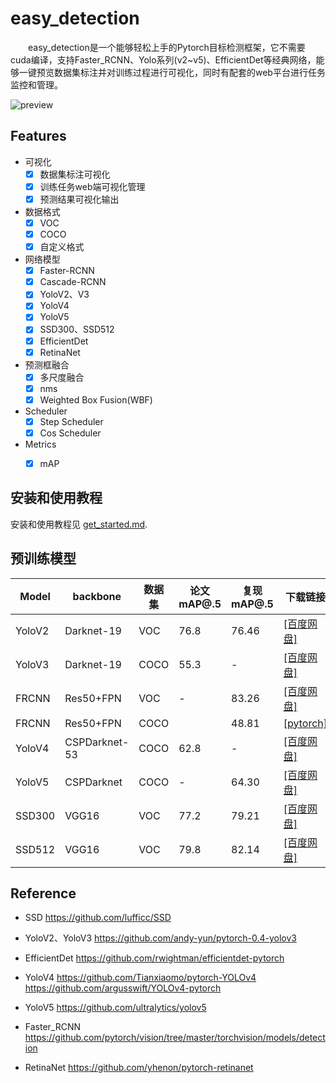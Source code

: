 # easy_detection

　　easy_detection是一个能够轻松上手的Pytorch目标检测框架，它不需要cuda编译，支持Faster_RCNN、Yolo系列(v2~v5)、EfficientDet等经典网络，能够一键预览数据集标注并对训练过程进行可视化，同时有配套的web平台进行任务监控和管理。

![preview](http://www.xyu.ink/wp-content/uploads/2020/10/COCO2.png)

## Features

- 可视化
  - [x] 数据集标注可视化
  - [x] 训练任务web端可视化管理
  - [x] 预测结果可视化输出

- 数据格式
  - [x] VOC
  - [x] COCO
  - [x] 自定义格式

- 网络模型
  - [x] Faster-RCNN
  - [x] Cascade-RCNN
  - [x] YoloV2、V3  
  - [x] YoloV4  
  - [x] YoloV5  
  - [x] SSD300、SSD512
  - [x] EfficientDet
  - [x] RetinaNet
  
- 预测框融合
  - [x] 多尺度融合
  - [x] nms
  - [x] Weighted Box Fusion(WBF)

- Scheduler
  - [x] Step Scheduler
  - [x] Cos Scheduler

- Metrics
  - [x] mAP


## 安装和使用教程

安装和使用教程见 [get_started.md](https://github.com/misads/detection_template/blob/master/_assets/_docs/get_started.md).



## 预训练模型

| Model | backbone | 数据集 | 论文mAP@.5 | 复现mAP@.5 | 下载链接 | 密码 | sha256 | 
| ----- | ------ | -------- | ---------- | -------- | ----- | ----- | ----- |
| YoloV2 | Darknet-19 | VOC |76.8|76.46|   [[百度网盘]](https://pan.baidu.com/s/1UyWGG1kn5h1l_FHP3idurw)| mwik | 5d29a34b |
| YoloV3 | Darknet-19 | COCO |55.3|-| [[百度网盘]](https://pan.baidu.com/s/1SxmjpgCbwAEyRtwLNhG3xQ) | cf4j | 943b926a|
| FRCNN | Res50+FPN | VOC | - |83.26 |  [[百度网盘]](https://pan.baidu.com/s/17NDNGeVRYxCG0vWqgaFDxQ) | isqt | 3d5c3b15 |
| FRCNN | Res50+FPN |  COCO |  |48.81|  [[pytorch]](https://download.pytorch.org/models/fasterrcnn_resnet50_fpn_coco-258fb6c6.pth) | - | 258fb6c6 |
| YoloV4 | CSPDarknet-53 | COCO| 62.8 | - | [[百度网盘]](https://pan.baidu.com/s/1keDDPyMvpX11jnXbJsoTrg) | nio7 | 797dc954 |
| YoloV5 | CSPDarknet | COCO | - |  64.30 | [[百度网盘]](https://pan.baidu.com/s/1j45qGCEu5_Tl0BlDF8ixnw) | cssw | 8e54a2e8 |
| SSD300 | VGG16 | VOC | 77.2 | 79.21 | [[百度网盘]](https://pan.baidu.com/s/18XN0Atybz27DnwFdUsMRPg)| 59y0 | 106c0fc9 |
| SSD512 | VGG16 | VOC | 79.8 | 82.14 | [[百度网盘]](https://pan.baidu.com/s/1CYB7GvLYxin01Oqwo0v7ZQ)| 0iur | 844b40b3 |

## Reference

- SSD <https://github.com/lufficc/SSD>
  
- YoloV2、YoloV3 <https://github.com/andy-yun/pytorch-0.4-yolov3>

- EfficientDet <https://github.com/rwightman/efficientdet-pytorch>

- YoloV4 <https://github.com/Tianxiaomo/pytorch-YOLOv4> <https://github.com/argusswift/YOLOv4-pytorch>

- YoloV5 <https://github.com/ultralytics/yolov5>

- Faster_RCNN <https://github.com/pytorch/vision/tree/master/torchvision/models/detection>

- RetinaNet <https://github.com/yhenon/pytorch-retinanet>
